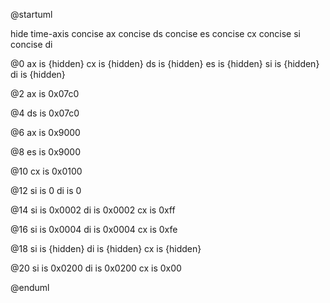 @startuml

hide time-axis
concise ax
concise ds
concise es
concise cx
concise si
concise di

@0
ax is {hidden}
cx is {hidden}
ds is {hidden}
es is {hidden}
si is {hidden}
di is {hidden}

@2
ax is 0x07c0

@4
ds is 0x07c0

@6
ax is 0x9000

@8
es is 0x9000

@10
cx is 0x0100

@12
si is 0
di is 0

@14
si is 0x0002
di is 0x0002
cx is 0xff

@16
si is 0x0004
di is 0x0004
cx is 0xfe

@18
si is {hidden}
di is {hidden}
cx is {hidden}

@20
si is 0x0200
di is 0x0200
cx is 0x00

@enduml

